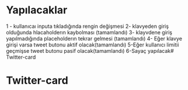 # Yapılacaklar

1 - kullanıcaı inputa tıkladığında rengin değişmesi
2- klavyeden giriş olduğunda hlacaholderın kaybolması (tamamlandı)
3- klayvdene giriş yapılmadığında placeholderın tekrar gelmesi (tamamlandı)
4- Eğer klavye girişi varsa tweet butonu aktif olacak(tamamlandı)
5-Eğer kullanıcı limitii geçmişse tweet butonu pasif olacak(tamamlandı)
6-Sayaç yapılacak# Twitter-card
# Twitter-card
